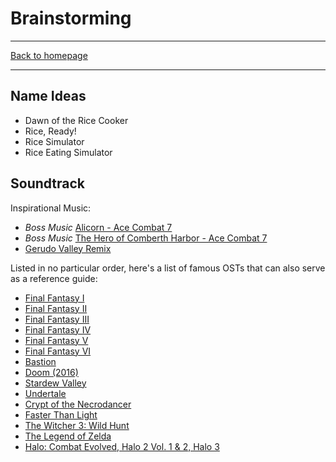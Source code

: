 # Brainstorming

-----

[Back to homepage](..)

-----

## Name Ideas

* Dawn of the Rice Cooker
* Rice, Ready!
* Rice Simulator
* Rice Eating Simulator

## Soundtrack

Inspirational Music:

* *Boss Music* [Alicorn - Ace Combat 7](https://www.youtube.com/watch?v=BZbWHIPMjqM)
* *Boss Music* [The Hero of Comberth Harbor - Ace Combat 7](https://www.youtube.com/watch?v=monTA6KAwp0)
* [Gerudo Valley Remix](https://www.youtube.com/watch?v=cHvG1kd0hMo)

Listed in no particular order, here's a list of famous OSTs that can also serve as a reference guide:

* [Final Fantasy I](https://www.youtube.com/playlist?list=PL30B009793FCDACFC)
* [Final Fantasy II](https://www.youtube.com/playlist?list=PLC7AA45CD70F7CB7B)
* [Final Fantasy III](https://www.youtube.com/playlist?list=PL144B5ADEE40FDFA5)
* [Final Fantasy IV](https://www.youtube.com/playlist?list=PL1E168E0B66861FC0)
* [Final Fantasy V](https://www.youtube.com/playlist?list=PLE0CDF765D6FA09BE)
* [Final Fantasy VI](https://www.youtube.com/playlist?list=PL834FCA340E5D20DB)
* [Bastion](https://www.youtube.com/playlist?list=PL53mjgVKFq7yPfCiSJaA_aI2SPKrnEmmJ)
* [Doom (2016)](https://www.youtube.com/playlist?list=PL3-Zr0Ym0Fgw9G6368AMfMKp9TR1ToaqR)
* [Stardew Valley](https://www.youtube.com/playlist?list=PLKDOdCjxOjzIFucHobwJpSK4-vAVXST90)
* [Undertale](https://www.youtube.com/playlist?list=PLpJl5XaLHtLX-pDk4kctGxtF4nq6BIyjg)
* [Crypt of the Necrodancer](https://www.youtube.com/playlist?list=PLhFC8pd7oZvwJYhjmpZVyaKG7CUNoVvae)
* [Faster Than Light](https://www.youtube.com/playlist?list=PL1bOcJQFjlBQg-AUmY4LOY_y5L7cIgczy)
* [The Witcher 3: Wild Hunt](https://www.youtube.com/playlist?list=PL7kkhpBjx_7noHR3fWCgwQFg_xs3S0Vgf)
* [The Legend of Zelda](https://www.youtube.com/playlist?list=PL71E19E7A8803384C)
* [Halo: Combat Evolved, Halo 2 Vol. 1 & 2, Halo 3](https://www.youtube.com/playlist?list=PLxoOpZa54NksiD8p9EWkcgt81eotkv-Xv)
